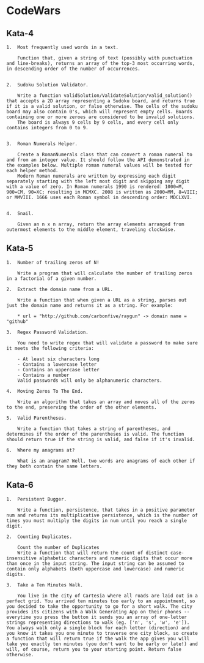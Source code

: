 # CodeWars

## Kata-4

    1.  Most frequently used words in a text.

        Function that, given a string of text (possibly with punctuation and line-breaks), returns an array of the top-3 most occurring words, in descending order of the number of occurrences.
    

    2.  Sudoku Solution Validator.

        Write a function validSolution/ValidateSolution/valid_solution() that accepts a 2D array representing a Sudoku board, and returns true if it is a valid solution, or false otherwise. The cells of the sudoku board may also contain 0's, which will represent empty cells. Boards containing one or more zeroes are considered to be invalid solutions.
        The board is always 9 cells by 9 cells, and every cell only contains integers from 0 to 9.
    

    3.  Roman Numerals Helper.

        Create a RomanNumerals class that can convert a roman numeral to and from an integer value. It should follow the API demonstrated in the examples below. Multiple roman numeral values will be tested for each helper method.
        Modern Roman numerals are written by expressing each digit separately starting with the left most digit and skipping any digit with a value of zero. In Roman numerals 1990 is rendered: 1000=M, 900=CM, 90=XC; resulting in MCMXC. 2008 is written as 2000=MM, 8=VIII; or MMVIII. 1666 uses each Roman symbol in descending order: MDCLXVI.   
    

    4.  Snail.

        Given an n x n array, return the array elements arranged from outermost elements to the middle element, traveling clockwise.

  
## Kata-5

    1.  Number of trailing zeros of N!

        Write a program that will calculate the number of trailing zeros in a factorial of a given number.

    2.  Extract the domain name from a URL.

        Write a function that when given a URL as a string, parses out just the domain name and returns it as a string. For example:

        * url = "http://github.com/carbonfive/raygun" -> domain name = "github"
    
    3.  Regex Password Validation.

        You need to write regex that will validate a password to make sure it meets the following criteria:

        - At least six characters long
        - Contains a lowercase letter
        - Contains an uppercase letter
        - Contains a number
        Valid passwords will only be alphanumeric characters.
    
    4.  Moving Zeros To The End.

        Write an algorithm that takes an array and moves all of the zeros to the end, preserving the order of the other elements.
    
    5.  Valid Parentheses.

        Write a function that takes a string of parentheses, and determines if the order of the parentheses is valid. The function should return true if the string is valid, and false if it's invalid.
    
    6.  Where my anagrams at?

        What is an anagram? Well, two words are anagrams of each other if they both contain the same letters. 
    

## Kata-6

    1.  Persistent Bugger.

        Write a function, persistence, that takes in a positive parameter num and returns its multiplicative persistence, which is the number of times you must multiply the digits in num until you reach a single digit.
    
    2.  Counting Duplicates.

        Count the number of Duplicates
        Write a function that will return the count of distinct case-insensitive alphabetic characters and numeric digits that occur more than once in the input string. The input string can be assumed to contain only alphabets (both uppercase and lowercase) and numeric digits.
    
    3.  Take a Ten Minutes Walk.

        You live in the city of Cartesia where all roads are laid out in a perfect grid. You arrived ten minutes too early to an appointment, so you decided to take the opportunity to go for a short walk. The city provides its citizens with a Walk Generating App on their phones -- everytime you press the button it sends you an array of one-letter strings representing directions to walk (eg. ['n', 's', 'w', 'e']). You always walk only a single block for each letter (direction) and you know it takes you one minute to traverse one city block, so create a function that will return true if the walk the app gives you will take you exactly ten minutes (you don't want to be early or late!) and will, of course, return you to your starting point. Return false otherwise.